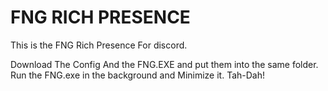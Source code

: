 # FNG RICH PRESENCE
This is the FNG Rich Presence For discord.

Download The Config And the FNG.EXE and put them into the same folder. 
Run the FNG.exe in the background and Minimize it.
Tah-Dah!
